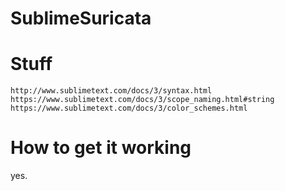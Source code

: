 # SublimeSuricata



# Stuff
    http://www.sublimetext.com/docs/3/syntax.html
    https://www.sublimetext.com/docs/3/scope_naming.html#string
    https://www.sublimetext.com/docs/3/color_schemes.html

# How to get it working
yes.
